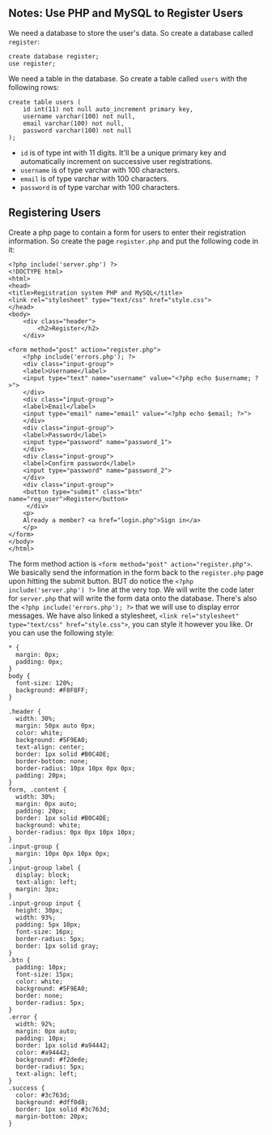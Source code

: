 ## Notes: Use PHP and MySQL to Register Users
We need a database to store the user's data. So create a database called `register`:

    create database register;
    use register;

We need a table in the database. So create a table called `users` with the following rows:

    create table users (
        id int(11) not null auto_increment primary key,
        username varchar(100) not null,
        email varchar(100) not null,
        password varchar(100) not null
    );

* `id` is of type int with 11 digits. It'll be a unique primary key and automatically increment on successive user registrations.
* `username` is of type varchar with 100 characters.
* `email` is of type varchar with 100 characters.
* `password` is of type varchar with 100 characters.

## Registering Users
Create a php page to contain a form for users to enter their registration information. So create the page `register.php` and put the following code in it:

    <?php include('server.php') ?>
    <!DOCTYPE html>
    <html>
    <head>
    <title>Registration system PHP and MySQL</title>
    <link rel="stylesheet" type="text/css" href="style.css">
    </head>
    <body>
        <div class="header">
            <h2>Register</h2>
        </div>
     
    <form method="post" action="register.php">
        <?php include('errors.php'); ?>
        <div class="input-group">
        <label>Username</label>
        <input type="text" name="username" value="<?php echo $username; ?>">
        </div>
        <div class="input-group">
        <label>Email</label>
        <input type="email" name="email" value="<?php echo $email; ?>">
        </div>
        <div class="input-group">
        <label>Password</label>
        <input type="password" name="password_1">
        </div>
        <div class="input-group">
        <label>Confirm password</label>
        <input type="password" name="password_2">
        </div>
        <div class="input-group">
        <button type="submit" class="btn" name="reg_user">Register</button>
         </div>
        <p>
        Already a member? <a href="login.php">Sign in</a>
        </p>
    </form>
    </body>
    </html>

The form method action is `<form method="post" action="register.php">`. We basically send the information in the form back to the `register.php` page upon hitting the submit button. BUT do notice the `<?php include('server.php') ?>` line at the very top. We will write the code later for `server.php` that will write the form data onto the database. There's also the `<?php include('errors.php'); ?>` that we will use to display error messages. We have also linked a stylesheet, `<link rel="stylesheet" type="text/css" href="style.css">`, you can style it however you like. Or you can use the following style:

	* {
	  margin: 0px;
	  padding: 0px;
	}
	body {
	  font-size: 120%;
	  background: #F8F8FF;
	}
     
	.header {
	  width: 30%;
	  margin: 50px auto 0px;
	  color: white;
	  background: #5F9EA0;
	  text-align: center;
	  border: 1px solid #B0C4DE;
	  border-bottom: none;
	  border-radius: 10px 10px 0px 0px;
	  padding: 20px;
	}
	form, .content {
	  width: 30%;
	  margin: 0px auto;
	  padding: 20px;
	  border: 1px solid #B0C4DE;
	  background: white;
	  border-radius: 0px 0px 10px 10px;
	}
	.input-group {
	  margin: 10px 0px 10px 0px;
	}
	.input-group label {
	  display: block;
	  text-align: left;
	  margin: 3px;
	}
	.input-group input {
	  height: 30px;
	  width: 93%;
	  padding: 5px 10px;
	  font-size: 16px;
	  border-radius: 5px;
	  border: 1px solid gray;
	}
	.btn {
	  padding: 10px;
	  font-size: 15px;
	  color: white;
	  background: #5F9EA0;
	  border: none;
	  border-radius: 5px;
	}
	.error {
	  width: 92%; 
	  margin: 0px auto; 
	  padding: 10px; 
	  border: 1px solid #a94442; 
	  color: #a94442; 
	  background: #f2dede; 
	  border-radius: 5px; 
	  text-align: left;
	}
	.success {
	  color: #3c763d; 
	  background: #dff0d8; 
	  border: 1px solid #3c763d;
	  margin-bottom: 20px;
	}

